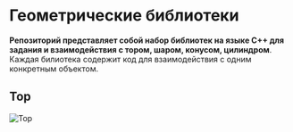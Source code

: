 # Геометрические библиотеки
**Репозиторий представляет собой набор библиотек на языке C++ для задания и взаимодействия с тором, шаром, конусом, цилиндром**.
Каждая билиотека содержит код для взаимодействия с одним конкретным объектом.
## Тор
![Тор](https://ru.wikipedia.org/wiki/%D0%A2%D0%BE%D1%80_%28%D0%BF%D0%BE%D0%B2%D0%B5%D1%80%D1%85%D0%BD%D0%BE%D1%81%D1%82%D1%8C%29)

